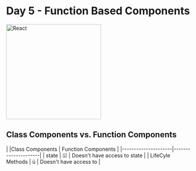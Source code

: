 # Day 5 - Function Based Components

<img src="https://raw.githubusercontent.com/adion81/mern-lectures/master/assets/React-icon.svg" width="256px" alt="React" />

## Class Components vs. Function Components

|   |Class Components | Function Components |
|---------------------|---------------------|
|  state  | &#9745; | Doesn't have access to state |
| LifeCyle Methods | &#0252; | Doesn't have access to  |